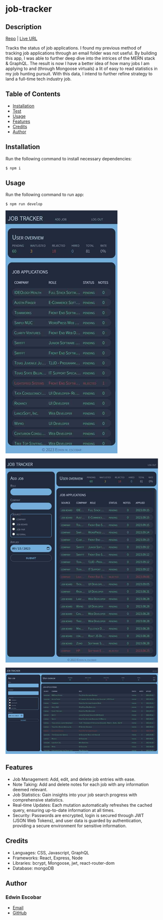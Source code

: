 
# job-tracker

## Description
[Repo](https://github.com/escowin/job-tracker) | 
[Live URL](https://escowin-job-tracker.onrender.com/)

Tracks the status of job applications. I found my previous method of tracking job applications through an email folder was not useful. By building this app, I was able to further deep dive into the intrices of the MERN stack & GraphQL. The result is now I have a better idea of how many jobs I am applying to and (through Mongoose virtuals) a lit of easy to read statistics in my job hunting pursuit. With this data, I intend to further refine strategy to land a full-time tech industry job.

## Table of Contents
- [Installation](#installation)
- [Test](#test)
- [Usage](#usage)
- [Features](#features)
- [Credits](#credits)
- [Author](#author)

## Installation
Run the following command to install necessary dependencies:
```
$ npm i
```

## Usage
Run the following command to run app:
```
$ npm run develop
```

![mobile](./assets/images/small/job-tracker.jpg)

![tablet](./assets/images/medium/job-tracker.jpg)

![desktop](./assets/images/large/job-tracker.jpg)

## Features
* Job Management: Add, edit, and delete job entries with ease. 
* Note Taking: Add and delete notes for each job with any information deemed relevant.
* Job Statistics: Gain insights into your job search progress with comprehensive statistics.
* Real-time Updates: Each mutation automatically refreshes the cached query, ensuring up-to-date information at all times.
* Security: Passwords are encrypted, login is secured through JWT (JSON Web Tokens), and user data is guarded by authentication, providing a secure environment for sensitive information.

## Credits
- Languages: CSS, Javascript, GraphQL
- Frameworks: React, Express, Node 
- Libraries: bcrypt, Mongoose, jwt, react-router-dom 
- Database: mongoDB

## Author
### Edwin Escobar
- [Email](mailto:edwin@escowinart.com)
- [GitHub](https://github.com/escowin)
